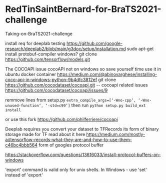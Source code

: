 # RedTinSaintBernard-for-BraTS2021-challenge
Taking-on-BraTS2021-challenge


install req for deeplab testing
https://github.com/google-research/deeplab2/blob/main/g3doc/setup/installation.md
sudo apt-get install protobuf-compiler windows?
git clone https://github.com/tensorflow/models.git

The COCOAPI issue
cocoAPI not on windows so save yourself time use it in ubuntu docker container
https://medium.com/@abinovarghese/installing-coco-api-in-windows-python-9b4dfc3812ef
git clone https://github.com/cocodataset/cocoapi.git
-- cocoapi related issues 
https://github.com/cocodataset/cocoapi/issues/9


remmove lines from setup.py ``` extra_compile_args=[‘-Wno-cpp’, ‘-Wno-unused-function’, ‘-std=c99’] ```
then run ```python setup.py build_ext install```

or use this fork
https://github.com/philferriere/cocoapi

Deeplab requires you convert your dataset to TFRecords its form of binary storage made for TF
read about it here https://medium.com/mostly-ai/tensorflow-records-what-they-are-and-how-to-use-them-c46bc4bbb564
form of googles protocol buffer

https://stackoverflow.com/questions/13616033/install-protocol-buffers-on-windows

'export' command is valid only for unix shells. In Windows - use 'set' instead of 'export'


<!-- python deeplab2/model/deeplab_test.py -->